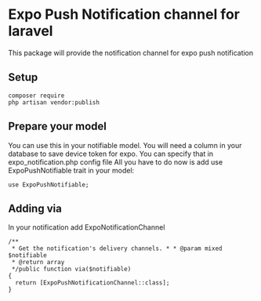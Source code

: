 # Expo Push Notification channel for laravel
This package will provide the notification channel for expo push notification


## Setup

    composer require 
    php artisan vendor:publish

## Prepare your model
You can use this in your notifiable model. 
You will need a column in your database to save device token for expo. 
You can specify that in expo_notification.php config file
All you have to do now is add use ExpoPushNotifiable trait in your model:

    use ExpoPushNotifiable;

## Adding via
In your notification add ExpoNotificationChannel

    /**  
     * Get the notification's delivery channels. * * @param mixed  $notifiable  
     * @return array  
     */public function via($notifiable)  
    {  
      return [ExpoPushNotificationChannel::class];  
    }
